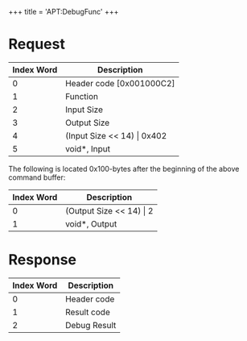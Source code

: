 +++
title = 'APT:DebugFunc'
+++

# Request

| Index Word | Description                   |
|------------|-------------------------------|
| 0          | Header code \[0x001000C2\]    |
| 1          | Function                      |
| 2          | Input Size                    |
| 3          | Output Size                   |
| 4          | (Input Size \<\< 14) \| 0x402 |
| 5          | void\*, Input                 |

The following is located 0x100-bytes after the beginning of the above
command buffer:

| Index Word | Description                |
|------------|----------------------------|
| 0          | (Output Size \<\< 14) \| 2 |
| 1          | void\*, Output             |

# Response

| Index Word | Description  |
|------------|--------------|
| 0          | Header code  |
| 1          | Result code  |
| 2          | Debug Result |